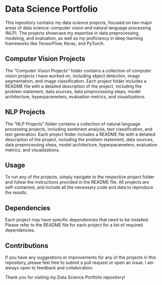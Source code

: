 # Data Science Portfolio

This repository contains my data science projects, focused on two major areas of data science: computer vision and natural language processing (NLP). The projects showcase my expertise in data preprocessing, modeling, and evaluation, as well as my proficiency in deep learning frameworks like TensorFlow, Keras, and PyTorch.

## Computer Vision Projects

The "Computer Vision Projects" folder contains a collection of computer vision projects I have worked on, including object detection, image segmentation, and image classification. Each project folder includes a README file with a detailed description of the project, including the problem statement, data sources, data preprocessing steps, model architecture, hyperparameters, evaluation metrics, and visualizations.

## NLP Projects

The "NLP Projects" folder contains a collection of natural language processing projects, including sentiment analysis, text classification, and text generation. Each project folder includes a README file with a detailed description of the project, including the problem statement, data sources, data preprocessing steps, model architecture, hyperparameters, evaluation metrics, and visualizations.

## Usage

To run any of the projects, simply navigate to the respective project folder and follow the instructions provided in the README file. All projects are self-contained, and include all the necessary code and data to reproduce the results.

## Dependencies

Each project may have specific dependencies that need to be installed. Please refer to the README file for each project for a list of required dependencies.

## Contributions

If you have any suggestions or improvements for any of the projects in this repository, please feel free to submit a pull request or open an issue. I am always open to feedback and collaboration.

Thank you for visiting my Data Science Portfolio repository!
